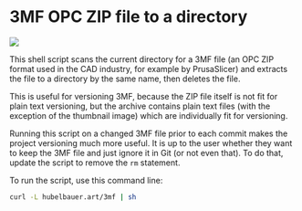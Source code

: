 # 3MF OPC ZIP file to a directory

![](https://github.com/tomashubelbauer/3mf-zip-dir/workflows/redirect.pizza/badge.svg)

This shell script scans the current directory for a 3MF file (an OPC ZIP format
used in the CAD industry, for example by PrusaSlicer) and extracts the file to
a directory by the same name, then deletes the file.

This is useful for versioning 3MF, because the ZIP file itself is not fit for
plain text versioning, but the archive contains plain text files (with the
exception of the thumbnail image) which are individually fit for versioning.

Running this script on a changed 3MF file prior to each commit makes the project
versioning much more useful. It is up to the user whether they want to keep the
3MF file and just ignore it in Git (or not even that). To do that, update the
script to remove the `rm` statement.

To run the script, use this command line:

```sh
curl -L hubelbauer.art/3mf | sh
```
